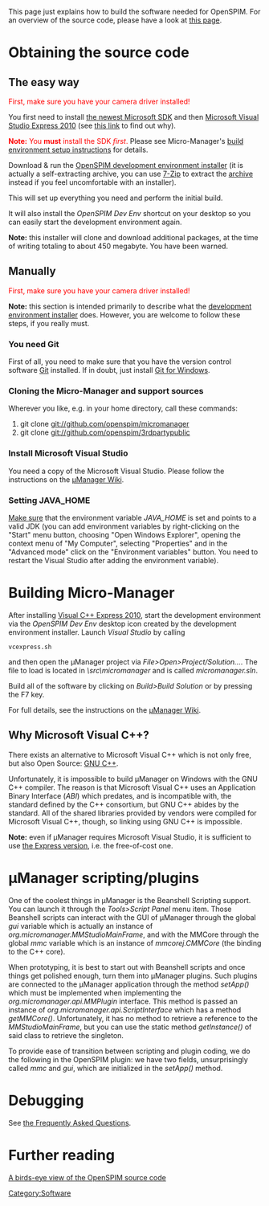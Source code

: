 This page just explains how to build the software needed for OpenSPIM.
For an overview of the source code, please have a look at [this
page](Overview_of_the_source_code "wikilink").

# Obtaining the source code

## The easy way

<span style='color:red;'>First, make sure you have your camera driver
installed\!</span>

You first need to install [the newest Microsoft
SDK](http://msdn.microsoft.com/en-us/windows/desktop/aa904949) and then
[Microsoft Visual Studio
Express 2010](http://go.microsoft.com/?linkid=9709949) (see [this
link](#Why_Microsoft_Visual_C.2B.2B.3F "wikilink") to find out why).

<span style='color:red;'>**Note:** You **must** install the SDK
*first*.</span> Please see Micro-Manager's [build environment setup
instructions](http://micro-manager.org/wiki/Building_MM_on_Windows#Setting_up_the_required_tools%7CMicro-Manager's)
for details.

Download & run the [OpenSPIM development environment
installer](http://openspim.org/downloads/OpenSPIM-dev-env-20131025.exe)
(it is actually a self-extracting archive, you can use
[7-Zip](http://7-zip.org) to extract the
[archive](http://openspim.org/downloads/OpenSPIM-dev-env-20131025.7z)
instead if you feel uncomfortable with an installer).

This will set up everything you need and perform the initial build.

It will also install the *OpenSPIM Dev Env* shortcut on your desktop so
you can easily start the development environment again.

**Note:** this installer will clone and download additional packages, at
the time of writing totaling to about 450 megabyte. You have been
warned.

## Manually

<span style='color:red;'>First, make sure you have your camera driver
installed\!</span>

**Note:** this section is intended primarily to describe what the
[development environment installer](#The_easy_way "wikilink") does.
However, you are welcome to follow these steps, if you really must.

### You need Git

First of all, you need to make sure that you have the version control
software [Git](http://git-scm.com) installed. If in doubt, just install
[Git for Windows](http://msysgit.github.com/).

### Cloning the Micro-Manager and support sources

Wherever you like, e.g. in your home directory, call these commands:

1.  git clone <git://github.com/openspim/micromanager>
2.  git clone <git://github.com/openspim/3rdpartypublic>

### Install Microsoft Visual Studio

You need a copy of the Microsoft Visual Studio. Please follow the
instructions on the [µManager
Wiki](http://valelab.ucsf.edu/~MM/MMwiki/index.php/Building_MM_on_Windows).

### Setting JAVA\_HOME

<u>Make sure</u> that the environment variable *JAVA\_HOME* is set and
points to a valid JDK (you can add environment variables by
right-clicking on the "Start" menu button, choosing "Open Windows
Explorer", opening the context menu of "My Computer", selecting
"Properties" and in the "Advanced mode" click on the "Environment
variables" button. You need to restart the Visual Studio after adding
the environment variable).

# Building Micro-Manager

After installing [Visual C++
Express 2010](http://msdn.microsoft.com/en-us/express/future/bb421473),
start the development environment via the *OpenSPIM Dev Env* desktop
icon created by the development environment installer. Launch *Visual
Studio* by calling

`vcexpress.sh`

and then open the µManager project via
*File\>Open\>Project/Solution...*. The file to load is located in
*<development-environment>\\src\\micromanager* and is called
*micromanager.sln*.

Build all of the software by clicking on *Build\>Build Solution* or by
pressing the F7 key.

For full details, see the instructions on the [µManager
Wiki](http://valelab.ucsf.edu/~MM/MMwiki/index.php/Building_MM_on_Windows).

## Why Microsoft Visual C++?

There exists an alternative to Microsoft Visual C++ which is not only
free, but also Open Source: [GNU C++](http://gcc.gnu.org/).

Unfortunately, it is impossible to build µManager on Windows with the
GNU C++ compiler. The reason is that Microsoft Visual C++ uses an
Application Binary Interface (*ABI*) which predates, and is incompatible
with, the standard defined by the C++ consortium, but GNU C++ abides by
the standard. All of the shared libraries provided by vendors were
compiled for Microsoft Visual C++, though, so linking using GNU C++ is
impossible.

**Note:** even if µManager requires Microsoft Visual Studio, it is
sufficient to use [the Express
version](http://www.microsoft.com/visualstudio/eng/downloads), i.e. the
free-of-cost one.

# µManager scripting/plugins

One of the coolest things in µManager is the Beanshell Scripting
support. You can launch it through the *Tools\>Script Panel* menu item.
Those Beanshell scripts can interact with the GUI of µManager through
the global *gui* variable which is actually an instance of
*org.micromanager.MMStudioMainFrame*, and with the MMCore through the
global *mmc* variable which is an instance of *mmcorej.CMMCore* (the
binding to the C++ core).

When prototyping, it is best to start out with Beanshell scripts and
once things get polished enough, turn them into µManager plugins. Such
plugins are connected to the µManager application through the method
*setApp()* which must be implemented when implementing the
*org.micromanager.api.MMPlugin* interface. This method is passed an
instance of *org.micromanager.api.ScriptInterface* which has a method
*getMMCore()*. Unfortunately, it has no method to retrieve a reference
to the *MMStudioMainFrame*, but you can use the static method
*getInstance()* of said class to retrieve the singleton.

To provide ease of transition between scripting and plugin coding, we do
the following in the OpenSPIM plugin: we have two fields, unsurprisingly
called *mmc* and *gui*, which are initialized in the *setApp()* method.

# Debugging

See [the Frequently Asked Questions](FAQ#Debugging "wikilink").

# Further reading

[A birds-eye view of the OpenSPIM source
code](Overview_of_the_source_code "wikilink")

[Category:Software](Category:Software "wikilink")
